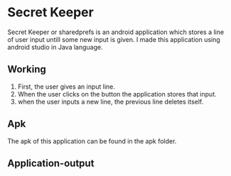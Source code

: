 # Secret Keeper
Secret Keeper or sharedprefs is an android application which stores a line of user input untill some new input is given. I made this application using android studio in Java language.

## Working
1. First, the user gives an input line.
2. When the user clicks on the button the application stores that input.
3. when the user inputs a new line, the previous line deletes itself.

## Apk
The apk of this application can be found in the apk folder.

## Application-output

